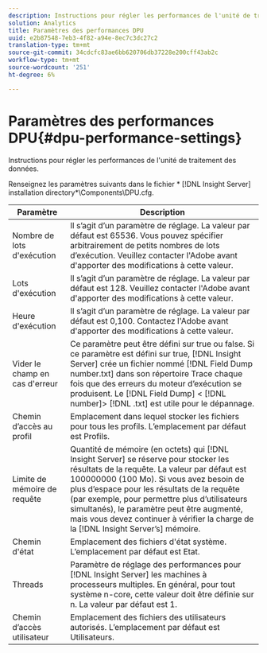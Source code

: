 ```yaml
---
description: Instructions pour régler les performances de l'unité de traitement des données.
solution: Analytics
title: Paramètres des performances DPU
uuid: e2b87548-7eb3-4f82-a94e-8ec7c3dc27c2
translation-type: tm+mt
source-git-commit: 34cdcfc83ae6bb620706db37228e200cff43ab2c
workflow-type: tm+mt
source-wordcount: '251'
ht-degree: 6%

---
```



# Paramètres des performances DPU{#dpu-performance-settings}

Instructions pour régler les performances de l&#39;unité de traitement des données.

Renseignez les paramètres suivants dans le fichier * [!DNL Insight Server] installation directory*\Components\DPU.cfg.

| Paramètre | Description |
|---|---|
| Nombre de lots d&#39;exécution | Il s’agit d’un paramètre de réglage. La valeur par défaut est 65536. Vous pouvez spécifier arbitrairement de petits nombres de lots d’exécution. Veuillez contacter l&#39;Adobe avant d&#39;apporter des modifications à cette valeur. |
| Lots d&#39;exécution | Il s’agit d’un paramètre de réglage. La valeur par défaut est 128. Veuillez contacter l&#39;Adobe avant d&#39;apporter des modifications à cette valeur. |
| Heure d&#39;exécution | Il s’agit d’un paramètre de réglage. La valeur par défaut est 0,100. Contactez l&#39;Adobe avant d&#39;apporter des modifications à cette valeur. |
| Vider le champ en cas d&#39;erreur | Ce paramètre peut être défini sur true ou false. Si ce paramètre est défini sur true, [!DNL Insight Server] crée un fichier nommé [!DNL Field Dump number.txt] dans son répertoire Trace chaque fois que des erreurs du moteur d’exécution se produisent. Le [!DNL Field Dump] &lt; [!DNL number]> [!DNL .txt] est utile pour le dépannage. |
| Chemin d’accès au profil | Emplacement dans lequel stocker les fichiers pour tous les profils. L’emplacement par défaut est Profils\. |
| Limite de mémoire de requête | Quantité de mémoire (en octets) qui [!DNL Insight Server] se réserve pour stocker les résultats de la requête. La valeur par défaut est 100000000 (100 Mo). Si vous avez besoin de plus d’espace pour les résultats de la requête (par exemple, pour permettre plus d’utilisateurs simultanés), le paramètre peut être augmenté, mais vous devez continuer à vérifier la charge de la [!DNL Insight Server’s] mémoire. |
| Chemin d&#39;état | Emplacement des fichiers d&#39;état système. L’emplacement par défaut est Etat\. |
| Threads | Paramètre de réglage des performances pour [!DNL Insight Server] les machines à processeurs multiples. En général, pour tout système n-core, cette valeur doit être définie sur n. La valeur par défaut est 1. |
| Chemin d’accès utilisateur | Emplacement des fichiers des utilisateurs autorisés. L’emplacement par défaut est Utilisateurs\. |

